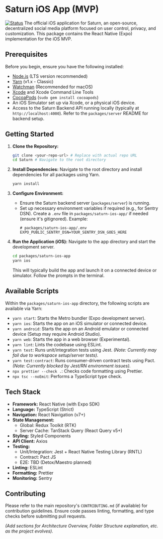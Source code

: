 # Saturn iOS App (MVP)

[![Status](https://img.shields.io/badge/status-active-success.svg)]() The official iOS application for Saturn, an open-source, decentralized social media platform focused on user control, privacy, and customization. This package contains the React Native (Expo) implementation for the iOS MVP.

## Prerequisites

Before you begin, ensure you have the following installed:

- [Node.js](https://nodejs.org/) (LTS version recommended)
- [Yarn](https://yarnpkg.com/) (v1.x - Classic)
- [Watchman](https://facebook.github.io/watchman/) (Recommended for macOS)
- [Xcode](https://developer.apple.com/xcode/) and Xcode Command Line Tools
- [CocoaPods](https://cocoapods.org/) (`sudo gem install cocoapods`)
- An iOS Simulator set up via Xcode, or a physical iOS device.
- Access to the Saturn Backend API running locally (typically at `http://localhost:4000`). Refer to the `packages/server` README for backend setup.

## Getting Started

1.  **Clone the Repository:**

    ```bash
    git clone <your-repo-url> # Replace with actual repo URL
    cd Saturn # Navigate to the root directory
    ```

2.  **Install Dependencies:** Navigate to the root directory and install dependencies for all packages using Yarn.

    ```bash
    yarn install
    ```

3.  **Configure Environment:**

    - Ensure the Saturn backend server (`packages/server`) is running.
    - Set up necessary environment variables if required (e.g., for Sentry DSN). Create a `.env` file in `packages/saturn-ios-app/` if needed (ensure it's gitignored). Example:
      ```env
      # packages/saturn-ios-app/.env
      EXPO_PUBLIC_SENTRY_DSN=YOUR_SENTRY_DSN_GOES_HERE
      ```

4.  **Run the Application (iOS):** Navigate to the app directory and start the development server.
    ```bash
    cd packages/saturn-ios-app
    yarn ios
    ```
    This will typically build the app and launch it on a connected device or simulator. Follow the prompts in the terminal.

## Available Scripts

Within the `packages/saturn-ios-app` directory, the following scripts are available via Yarn:

- `yarn start`: Starts the Metro bundler (Expo development server).
- `yarn ios`: Starts the app on an iOS simulator or connected device.
- `yarn android`: Starts the app on an Android emulator or connected device (Setup may require Android Studio).
- `yarn web`: Starts the app in a web browser (Experimental).
- `yarn lint`: Lints the codebase using ESLint.
- `yarn test`: Runs unit/integration tests using Jest. _(Note: Currently may fail due to workspace setup/server tests)._
- `yarn test:contract`: Runs consumer-driven contract tests using Pact. _(Note: Currently blocked by Jest/RN environment issues)._
- `npx prettier --check .`: Checks code formatting using Prettier.
- `npx tsc --noEmit`: Performs a TypeScript type check.

## Tech Stack

- **Framework:** React Native (with Expo SDK)
- **Language:** TypeScript (Strict)
- **Navigation:** React Navigation (v7+)
- **State Management:**
  - Global: Redux Toolkit (RTK)
  - Server Cache: TanStack Query (React Query v5+)
- **Styling:** Styled Components
- **API Client:** Axios
- **Testing:**
  - Unit/Integration: Jest + React Native Testing Library (RNTL)
  - Contract: Pact JS
  - E2E: TBD (Detox/Maestro planned)
- **Linting:** ESLint
- **Formatting:** Prettier
- **Monitoring:** Sentry

## Contributing

Please refer to the main repository's `CONTRIBUTING.md` (if available) for contribution guidelines. Ensure code passes linting, formatting, and type checks before submitting pull requests.

_(Add sections for Architecture Overview, Folder Structure explanation, etc. as the project evolves)._
